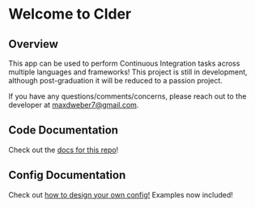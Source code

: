 # Welcome to CIder

## Overview

This app can be used to perform Continuous Integration tasks across multiple languages and frameworks!
This project is still in development, although post-graduation it will be reduced to a passion project.

If you have any questions/comments/concerns, please reach out to the developer at [maxdweber7@gmail.com](maxdweber7@gmail.com).

## Code Documentation

Check out the [docs for this repo](https://max1mus7.github.io/cider-app/cider/)!

## Config Documentation

Check out [how to design your own config!](https://github.com/Max1mus7/cider-app/blob/dev/config_help.md)
Examples now included!
